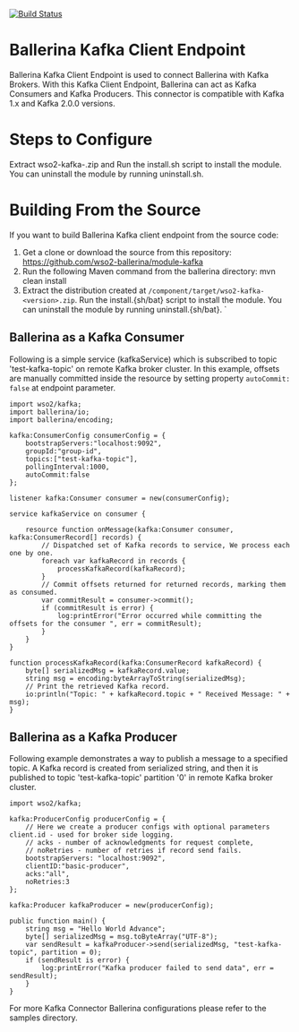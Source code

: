 [![Build Status](https://travis-ci.org/wso2-ballerina/module-kafka.svg?branch=master)](https://travis-ci.org/wso2-ballerina/module-kafka)

# **Ballerina Kafka Client Endpoint**

Ballerina Kafka Client Endpoint is used to connect Ballerina with Kafka Brokers. With this Kafka Client Endpoint, Ballerina can act as Kafka Consumers and Kafka Producers.
This connector is compatible with Kafka 1.x and Kafka 2.0.0 versions.

Steps to Configure
==================================

Extract wso2-kafka-<version>.zip and  Run the install.sh script to install the module.
You can uninstall the module by running uninstall.sh.

Building From the Source
==================================
If you want to build Ballerina Kafka client endpoint from the source code:

1. Get a clone or download the source from this repository:
    https://github.com/wso2-ballerina/module-kafka
2. Run the following Maven command from the ballerina directory:
    mvn clean install
3. Extract the distribution created at `/component/target/wso2-kafka-<version>.zip`. Run the install.{sh/bat} script to install the module.
You can uninstall the module by running uninstall.{sh/bat}.
`

## Ballerina as a Kafka Consumer

Following is a simple service (kafkaService) which is subscribed to topic 'test-kafka-topic' on remote Kafka broker cluster. In this example, offsets are manually committed inside the resource
by setting property `autoCommit: false` at endpoint parameter.

```ballerina
import wso2/kafka;
import ballerina/io;
import ballerina/encoding;

kafka:ConsumerConfig consumerConfig = {
    bootstrapServers:"localhost:9092",
    groupId:"group-id",
    topics:["test-kafka-topic"],
    pollingInterval:1000,
    autoCommit:false
};

listener kafka:Consumer consumer = new(consumerConfig);

service kafkaService on consumer {

    resource function onMessage(kafka:Consumer consumer, kafka:ConsumerRecord[] records) {
        // Dispatched set of Kafka records to service, We process each one by one.
        foreach var kafkaRecord in records {
            processKafkaRecord(kafkaRecord);
        }
        // Commit offsets returned for returned records, marking them as consumed.
        var commitResult = consumer->commit();
        if (commitResult is error) {
            log:printError("Error occurred while committing the offsets for the consumer ", err = commitResult);
        }
    }
}

function processKafkaRecord(kafka:ConsumerRecord kafkaRecord) {
    byte[] serializedMsg = kafkaRecord.value;
    string msg = encoding:byteArrayToString(serializedMsg);
    // Print the retrieved Kafka record.
    io:println("Topic: " + kafkaRecord.topic + " Received Message: " + msg);
}
````

## Ballerina as a Kafka Producer

Following example demonstrates a way to publish a message to a specified topic. A Kafka record is created from serialized string, and then it is published to topic 'test-kafka-topic' partition '0' in remote Kafka broker cluster.

```ballerina
import wso2/kafka;

kafka:ProducerConfig producerConfig = {
    // Here we create a producer configs with optional parameters client.id - used for broker side logging.
    // acks - number of acknowledgments for request complete,
    // noRetries - number of retries if record send fails.
    bootstrapServers: "localhost:9092",
    clientID:"basic-producer",
    acks:"all",
    noRetries:3
};

kafka:Producer kafkaProducer = new(producerConfig);

public function main() {
    string msg = "Hello World Advance";
    byte[] serializedMsg = msg.toByteArray("UTF-8");
    var sendResult = kafkaProducer->send(serializedMsg, "test-kafka-topic", partition = 0);
    if (sendResult is error) {
        log:printError("Kafka producer failed to send data", err = sendResult);
    }
}
````

For more Kafka Connector Ballerina configurations please refer to the samples directory.
